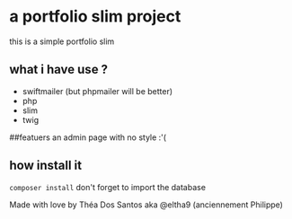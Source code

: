 # a portfolio slim project

this is a simple portfolio slim

## what i have use ? 

- swiftmailer (but phpmailer will be better)
- php
- slim
- twig

##featuers 
 an admin page with no style :'(


## how install it

`composer install`
don't forget to import the database

Made with love by Théa Dos Santos aka @eltha9 (anciennement Philippe)
